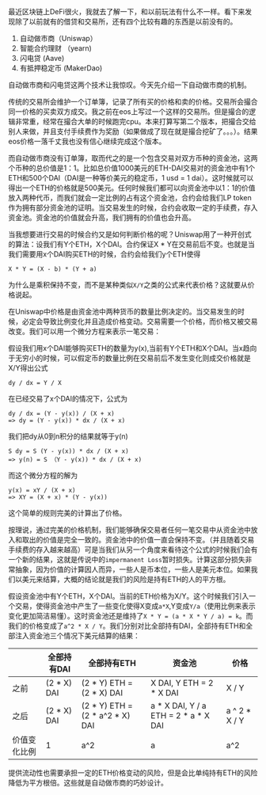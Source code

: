 最近区块链上DeFi很火，我就去了解一下，和以前玩法有什么不一样。看下来发现除了以前就有的借贷和交易所，还有四个比较有趣的东西是以前没有的。

1. 自动做市商（Uniswap）
2. 智能合约理财 （yearn)
3. 闪电贷 (Aave)
4. 有抵押稳定币 (MakerDao)

自动做市商和闪电贷这两个技术让我惊叹。今天先介绍一下自动做市商的机制。

传统的交易所会维护一个订单簿，记录了所有买的价格和卖的价格。交易所会撮合同一价格的买卖双方成交。我之前在eos上写过一个这样的交易所。但是撮合的逻辑非常重，经常在撮合大单的时候跑完cpu。本来打算写第二个版本，把撮合交给别人来做，并且支付手续费作为奖励（如果做成了现在就是撮合挖矿了。。。）。结果eos价格一落千丈我也没有信心继续完成这个版本。

而自动做市商没有订单簿，取而代之的是一个包含交易对双方币种的资金池，这两个币种的总价值是1：1。比如总价值1000美元的ETH-DAI交易对的资金池中有1个ETH和500个DAI（DAI是一种等价美元的稳定币，1 usd = 1 dai）。这时候就可以得出一个ETH的价格就是500美元。任何时候我们都可以向资金池中以1：1的价值放入两种代币，而我们就会一定比例的占有这个资金池，合约会给我们LP token作为拥有部分资金池的证明。当交易发生的时候，合约会收取一定的手续费，存入资金池。资金池的价值就会升高，我们拥有的价值也会升高。

当我想要进行交易的时候合约又是如何判断价格的呢？Uniswap用了一种开创式的算法：设我们有Y个ETH，X个DAI。合约保证X * Y在交易前后不变。也就是当我们需要用x个DAI购买ETH的时候，合约会给我们y个ETH使得

```
X * Y = (X - b) * (Y + a)
```

为什么是乘积保持不变，而不是某种类似`X/Y`之类的公式来代表价格？这就要从价格说起。

在Uniswap中价格是由资金池中两种货币的数量比例决定的。当交易发生的时候，必定会导致比例变化并且造成价格变动。交易需要一个价格，而价格又被交易改变。我们可以用一个微分方程来表示一笔交易：

假设我们用x个DAI能够购买ETH的数量为y(x),当前有Y个ETH和X个DAI。当x趋向于无穷小的时候，可以假定币的数量比例在交易前后不发生变化则成交价格就是X/Y得出公式

```
dy / dx = Y / X
```

在已经交易了x个DAI的情况下，公式为

```
dy / dx = (Y - y(x)) / (X + x)
=> dy = (Y - y(x)) * dx / (X + x)
```

我们把dy从0到n积分的结果就等于y(n)

```
S dy = S (Y - y(x)) * dx / (X + x)
=> y(n) = S （Y - y(x)) * dx / (X + x)
```

而这个微分方程的解为

```
y(x) = xY / (X + x)
=> XY = (X + x) * (Y - y(x))
```

这个简单的规则完美的计算出了价格。

按理说，通过完美的价格机制，我们能够确保交易者任何一笔交易中从资金池中放入和取出的价值是完全一致的。资金池中的价值一直会保持不变。（并且随着交易手续费的存入越来越高）可是当我们从另一个角度来看待这个公式的时候我们会有一个新的结果，这就是传说中的`impermanent Loss`暂时损失。计算这部分损失非常抽象，因为价值的计算因人而异，一些人是币本位，一些人是美元本位。如果我们以美元来结算，大概的结论就是我们的风险是持有ETH的人的平方根。

假设资金池中有Y个ETH，X个DAI。当前的ETH价格为X/Y。这个时候我们引入一个交易，使得资金池中产生了一些变化使得X变成`a*X`,Y变成`Y/a`（使用比例来表示变化更加简洁易懂）。这时资金池还是维持了`X * Y = (a * X * Y / a) = k`。而我们的价格变成了`a^2 * X / Y`。我们分别对比全部持有DAI，全部持有ETH和全部注入资金池三个情况下美元结算的结果：

||全部持有DAI|全部持有ETH|资金池|价格|
|-|-|-|-|-|
|之前|(2 * X) DAI|(2 * Y) ETH = (2 * X) DAI|X DAI, Y ETH = 2 * X DAI|X / Y|
|之后|(2 * X) DAI|(2 * Y) ETH = (2 * a^2 * X) DAI|a * X DAI, Y / a ETH = 2 * a * X DAI|a ^ 2 * X / Y|
|价值变化比例|1|a^2|a|a^2|

提供流动性也需要承担一定的ETH价格变动的风险，但是会比单纯持有ETH的风险降低为平方根倍。这些就是自动做市商的巧妙设计。
